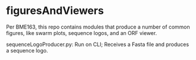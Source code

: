 # figuresAndViewers
Per BME163, this repo contains modules that produce a number of common figures, like swarm plots, sequence logos, and an ORF viewer. 

sequenceLogoProducer.py: Run on CLI; Receives a Fasta file and produces a sequence logo. 
